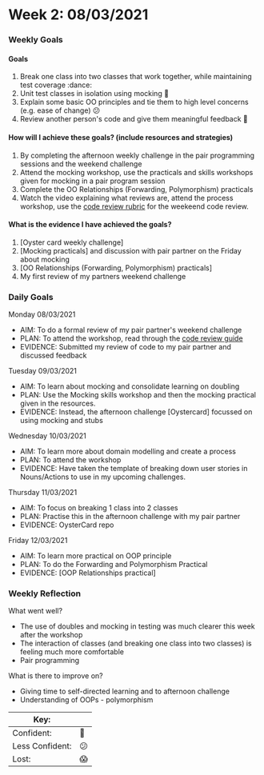 # Week 2: 08/03/2021

### Weekly Goals
#### Goals

1. Break one class into two classes that work together, while maintaining test coverage :dance: 
2. Unit test classes in isolation using mocking :dancer:
3. Explain some basic OO principles and tie them to high level concerns (e.g. ease of change) :confused:
4. Review another person's code and give them meaningful feedback :dancer:

#### How will I achieve these goals? (include resources and strategies)
1. By completing the afternoon weekly challenge in the pair programming sessions and the weekend challenge
2. Attend the mocking workshop, use the practicals and skills workshops given for mocking in a pair program session
3. Complete the OO Relationships (Forwarding, Polymorphism) practicals 
4. Watch the video explaining what reviews are, attend the process workshop, use the [code review rubric](https://github.com/makersacademy/airport_challenge/blob/master/docs/review.md) for the weekeend code review.

#### What is the evidence I have achieved the goals?

1. [Oyster card weekly challenge]
2. [Mocking practicals] and discussion with pair partner on the Friday about mocking
3. [OO Relationships (Forwarding, Polymorphism) practicals]
4. My first review of my partners weekend challenge

### Daily Goals

Monday 08/03/2021

- AIM: To do a formal review of my pair partner's weekend challenge 
- PLAN: To attend the workshop, read through the [code review guide](https://github.com/makersacademy/course/blob/master/how-to/code-review.md)
- EVIDENCE: Submitted my review of code to my pair partner and discussed feedback

Tuesday 09/03/2021

- AIM: To learn about mocking and consolidate learning on doubling
- PLAN: Use the Mocking skills workshop and then the mocking practical given in the resources.
- EVIDENCE: Instead, the afternoon challenge [Oystercard] focussed on using mocking and stubs

Wednesday 10/03/2021

- AIM: To learn more about domain modelling and create a process
- PLAN: To attend the workshop
- EVIDENCE: Have taken the template of breaking down user stories in Nouns/Actions to use in my upcoming challenges.

Thursday 11/03/2021

- AIM: To focus on breaking 1 class into 2 classes
- PLAN: Practise this in the afternoon challenge with my pair partner
- EVIDENCE: OysterCard repo

Friday 12/03/2021

- AIM: To learn more practical on OOP principle
- PLAN: To do the Forwarding and Polymorphism Practical
- EVIDENCE: [OOP Relationships practical]

### Weekly Reflection

What went well?

- The use of doubles and mocking in testing was much clearer this week after the workshop
- The interaction of classes (and breaking one class into two classes) is feeling much more comfortable
- Pair programming

What is there to improve on?

- Giving time to self-directed learning and to afternoon challenge
- Understanding of OOPs - polymorphism


|Key:     ||
|---------------|-----------|
|Confident:     |:dancer:|
|Less Confident:|:confused:  |
|Lost:          |:scream:   |

